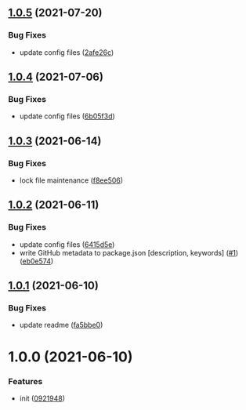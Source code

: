 ## [1.0.5](https://github.com/dword-design/stealthy-require-no-leak/compare/v1.0.4...v1.0.5) (2021-07-20)


### Bug Fixes

* update config files ([2afe26c](https://github.com/dword-design/stealthy-require-no-leak/commit/2afe26c6af244725fabf127bcb199cf6268cd827))

## [1.0.4](https://github.com/dword-design/stealthy-require-no-leak/compare/v1.0.3...v1.0.4) (2021-07-06)


### Bug Fixes

* update config files ([6b05f3d](https://github.com/dword-design/stealthy-require-no-leak/commit/6b05f3dc02b10bbf6c9f6823e39ab6bb528a5c15))

## [1.0.3](https://github.com/dword-design/stealthy-require-no-leak/compare/v1.0.2...v1.0.3) (2021-06-14)


### Bug Fixes

* lock file maintenance ([f8ee506](https://github.com/dword-design/stealthy-require-no-leak/commit/f8ee50691d1401f16a7993a65722295cb9b2de81))

## [1.0.2](https://github.com/dword-design/stealthy-require-no-leak/compare/v1.0.1...v1.0.2) (2021-06-11)


### Bug Fixes

* update config files ([6415d5e](https://github.com/dword-design/stealthy-require-no-leak/commit/6415d5e42727e094923c2712a42520921f750d3a))
* write GitHub metadata to package.json [description, keywords] ([#1](https://github.com/dword-design/stealthy-require-no-leak/issues/1)) ([eb0e574](https://github.com/dword-design/stealthy-require-no-leak/commit/eb0e574f29344ba9b9a6cdbb4e5c9683321d202f))

## [1.0.1](https://github.com/dword-design/stealthy-require-no-leak/compare/v1.0.0...v1.0.1) (2021-06-10)


### Bug Fixes

* update readme ([fa5bbe0](https://github.com/dword-design/stealthy-require-no-leak/commit/fa5bbe084e2a726af22195043b99f099c0c13471))

# 1.0.0 (2021-06-10)


### Features

* init ([0921948](https://github.com/dword-design/stealthy-require-no-leak/commit/09219481bf213132d77800378e9dc7fec5a4e296))
